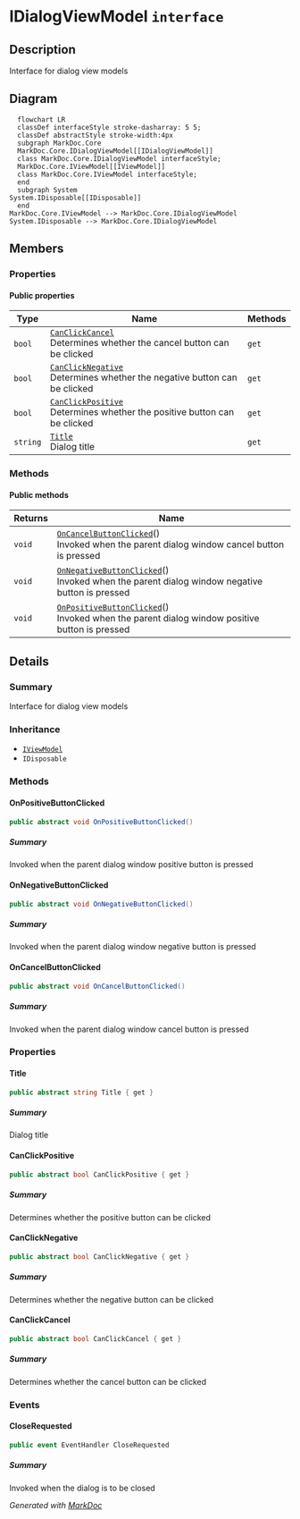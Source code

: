 # IDialogViewModel `interface`

## Description
Interface for dialog view models

## Diagram
```mermaid
  flowchart LR
  classDef interfaceStyle stroke-dasharray: 5 5;
  classDef abstractStyle stroke-width:4px
  subgraph MarkDoc.Core
  MarkDoc.Core.IDialogViewModel[[IDialogViewModel]]
  class MarkDoc.Core.IDialogViewModel interfaceStyle;
  MarkDoc.Core.IViewModel[[IViewModel]]
  class MarkDoc.Core.IViewModel interfaceStyle;
  end
  subgraph System
System.IDisposable[[IDisposable]]
  end
MarkDoc.Core.IViewModel --> MarkDoc.Core.IDialogViewModel
System.IDisposable --> MarkDoc.Core.IDialogViewModel
```

## Members
### Properties
#### Public  properties
| Type | Name | Methods |
| --- | --- | --- |
| `bool` | [`CanClickCancel`](markdoc/core/IDialogViewModel.md#canclickcancel)<br>Determines whether the cancel button can be clicked | `get` |
| `bool` | [`CanClickNegative`](markdoc/core/IDialogViewModel.md#canclicknegative)<br>Determines whether the negative button can be clicked | `get` |
| `bool` | [`CanClickPositive`](markdoc/core/IDialogViewModel.md#canclickpositive)<br>Determines whether the positive button can be clicked | `get` |
| `string` | [`Title`](markdoc/core/IDialogViewModel.md#title)<br>Dialog title | `get` |

### Methods
#### Public  methods
| Returns | Name |
| --- | --- |
| `void` | [`OnCancelButtonClicked`](markdoc/core/IDialogViewModel.md#oncancelbuttonclicked)()<br>Invoked when the parent dialog window cancel button is pressed |
| `void` | [`OnNegativeButtonClicked`](markdoc/core/IDialogViewModel.md#onnegativebuttonclicked)()<br>Invoked when the parent dialog window negative button is pressed |
| `void` | [`OnPositiveButtonClicked`](markdoc/core/IDialogViewModel.md#onpositivebuttonclicked)()<br>Invoked when the parent dialog window positive button is pressed |

## Details
### Summary
Interface for dialog view models

### Inheritance
 - [
`IViewModel`
](./IViewModel.md)
 - `IDisposable`

### Methods
#### OnPositiveButtonClicked
```csharp
public abstract void OnPositiveButtonClicked()
```
##### Summary
Invoked when the parent dialog window positive button is pressed

#### OnNegativeButtonClicked
```csharp
public abstract void OnNegativeButtonClicked()
```
##### Summary
Invoked when the parent dialog window negative button is pressed

#### OnCancelButtonClicked
```csharp
public abstract void OnCancelButtonClicked()
```
##### Summary
Invoked when the parent dialog window cancel button is pressed

### Properties
#### Title
```csharp
public abstract string Title { get }
```
##### Summary
Dialog title

#### CanClickPositive
```csharp
public abstract bool CanClickPositive { get }
```
##### Summary
Determines whether the positive button can be clicked

#### CanClickNegative
```csharp
public abstract bool CanClickNegative { get }
```
##### Summary
Determines whether the negative button can be clicked

#### CanClickCancel
```csharp
public abstract bool CanClickCancel { get }
```
##### Summary
Determines whether the cancel button can be clicked

### Events
#### CloseRequested
```csharp
public event EventHandler CloseRequested
```
##### Summary
Invoked when the dialog is to be closed

*Generated with* [*MarkDoc*](https://github.com/hailstorm75/MarkDoc.Core)
